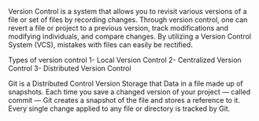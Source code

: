 Version Control is a system that allows you to revisit various versions of a file or set of files by recording changes. Through version control, one can revert a file or project to a previous version, track modifications and modifying individuals, and compare changes. By utilizing a Version Control System (VCS), mistakes with files can easily be rectified.

Types of version control
    1-  Local Version Control
    2-  Centralized Version Control
    3-  Distributed Version Control

Git is a Distributed Control Version Storage that Data in a file made up of snapshots. Each time you save a changed version of your project — called commit — Git creates a snapshot of the file and stores a reference to it. Every single change applied to any file or directory is tracked by Git.